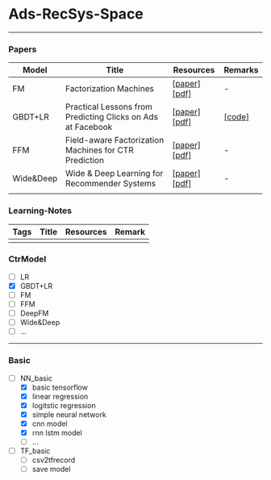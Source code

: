 # Ads-RecSys-Space

---

### Papers
| Model | Title | Resources | Remarks |
|-------|----------|------------|------|
|FM|Factorization Machines|[[paper]](https://cseweb.ucsd.edu/classes/fa17/cse291-b/reading/Rendle2010FM.pdf) [[pdf]](./papers/Rendle2010FM.pdf)|-|
|GBDT+LR |Practical Lessons from Predicting Clicks on Ads at Facebook|[[paper]](https://research.fb.com/publications/practical-lessons-from-predicting-clicks-on-ads-at-facebook/) [[pdf]](./papers/practical-lessons-from-predicting-clicks-on-ads-at-facebook.pdf) | [[code]](https://github.com/zspo/gbdt-xgboost-lr)|
|FFM|Field-aware Factorization Machines for CTR Prediction|[[paper]](https://dl.acm.org/doi/abs/10.1145/2959100.2959134) [[pdf]](./papers/ffm.pdf)|-|
|Wide&Deep|Wide & Deep Learning for Recommender Systems|[[paper]](https://arxiv.org/pdf/1606.07792.pdf) [[pdf]](./papers/Wide&Deep.pdf)|-|
|||||

### Learning-Notes
| Tags | Title | Resources | Remark |
|-------|----------|------------|------|
| | | | |

### CtrModel

* [ ] LR  
* [x] GBDT+LR  
* [ ] FM  
* [ ] FFM  
* [ ] DeepFM  
* [ ] Wide&Deep  
* [ ] ...

---

### Basic

* [ ] NN_basic
    * [x] basic tensorflow
    * [x] linear regression
    * [x] logitstic regression
    * [x] simple neural network
    * [x] cnn model
    * [x] rnn lstm model 
    * [ ] ...
    
* [ ] TF_basic
    * [ ] csv2tfrecord
    * [ ] save model
